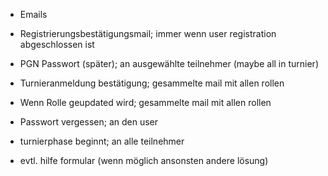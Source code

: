 - Emails

- Registrierungsbestätigungsmail; immer wenn user registration abgeschlossen ist
- PGN Passwort (später); an ausgewählte teilnehmer (maybe all in turnier)
- Turnieranmeldung bestätigung; gesammelte mail mit allen rollen
- Wenn Rolle geupdated wird; gesammelte mail mit allen rollen
- Passwort vergessen; an den user
- turnierphase beginnt; an alle teilnehmer
- evtl. hilfe formular (wenn möglich ansonsten andere lösung)
